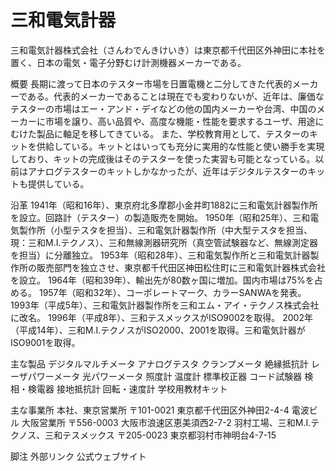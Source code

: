 # 三和電気計器

三和電気計器株式会社（さんわでんきけいき）は東京都千代田区外神田に本社を置く、日本の電気・電子分野むけ計測機器メーカーである。

概要
長期に渡って日本のテスター市場を日置電機と二分してきた代表的メーカーである。代表的メーカーであることは現在でも変わりないが、近年は、廉価なテスターの市場はエー・アンド・デイなどの他の国内メーカーや台湾、中国のメーカーに市場を譲り、高い品質や、高度な機能・性能を要求するユーザ、用途にむけた製品に軸足を移してきている。
また、学校教育用として、テスターのキットを供給している。キットとはいっても充分に実用的な性能と使い勝手を実現しており、キットの完成後はそのテスターを使った実習も可能となっている。以前はアナログテスターのキットしかなかったが、近年はデジタルテスターのキットも提供している。

沿革
1941年（昭和16年）、東京府北多摩郡小金井町1882に三和電気計器製作所を設立。回路計（テスター）の製造販売を開始。
1950年（昭和25年）、三和電気製作所（小型テスタを担当）、三和電気計器製作所（中大型テスタを担当、現：三和M.I.テクノス）、三和無線測器研究所（真空管試験器など、無線測定器を担当）に分離独立。
1953年（昭和28年）、三和電気製作所と三和電気計器製作所の販売部門を独立させ、東京都千代田区神田松住町に三和電気計器株式会社を設立。
1964年（昭和39年）、輸出先が80数ヶ国に増加。国内市場は75%を占める。
1957年（昭和32年）、コーポレートマーク、カラーSANWAを発表。
1993年（平成5年）、三和電気計器製作所を三和エム・アイ・テクノス株式会社に改名。
1996年（平成8年）、三和テスメックスがISO9002を取得。
2002年（平成14年）、三和M.I.テクノスがISO2000、2001を取得。三和電気計器がISO9001を取得。

主な製品
デジタルマルチメータ
アナログテスタ
クランプメータ
絶縁抵抗計
レーザパワーメータ
光パワーメータ
照度計
温度計
標準校正器
コード試験器
検相・検電器
接地抵抗計
回転・速度計
学校用教材キット

主な事業所
本社、東京営業所
〒101-0021 東京都千代田区外神田2-4-4 電波ビル
大阪営業所
〒556-0003 大阪市浪速区恵美須西2-7-2
羽村工場、三和M.I.テクノス、三和テスメックス
〒205-0023 東京都羽村市神明台4-7-15

脚注
外部リンク
公式ウェブサイト